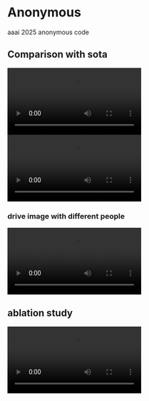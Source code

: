 # Anonymous
aaai 2025 anonymous code

## Comparison with sota

<video src="src/comparisons1.mp4" ></video>
<video src="src/comparisons2.mp4" ></video>

### drive image with different people
<video src="src/cosplay.mp4" ></video>

## ablation study
<video src="src/ablation.mp4" ></video>
